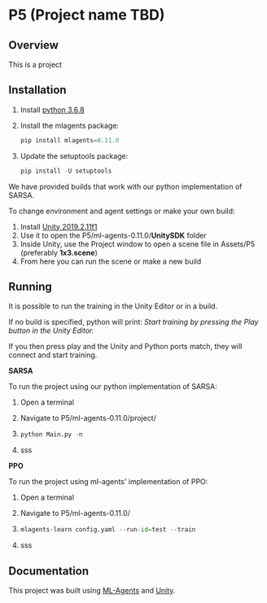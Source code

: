 # P5 (Project name TBD)
## Overview
This is a project

## Installation
1. Install [python 3.6.8](https://www.python.org/downloads/release/python-368/)

2. Install the mlagents package:

   ```python
   pip install mlagents=0.11.0
   ```

3. Update the setuptools package:

   ```python
   pip install -U setuptools
   ```

We have provided builds that work with our python implementation of SARSA.

To change environment and agent settings or make your own build:

1. Install [Unity 2019.2.11f1](https://unity3d.com/unity/whats-new/2019.2.11)
2. Use it to open the P5/ml-agents-0.11.0/**UnitySDK** folder
3. Inside Unity, use the Project window to open a scene file in Assets/P5 (preferably **1x3.scene**)
4. From here you can run the scene or make a new build

## Running

It is possible to run the training in the Unity Editor or in a build.

If no build is specified, python will print:
*Start training by pressing the Play button in the Unity Editor.*

If you then press play and the Unity and Python ports match, they will connect and start training.

**SARSA**

To run the project using our python implementation of SARSA:

1. Open a terminal

2. Navigate to P5/ml-agents-0.11.0/project/

3. ```python
   python Main.py -n 
   ```
   
4. sss

**PPO**

To run the project using ml-agents' implementation of PPO:

1. Open a terminal

2. Navigate to P5/ml-agents-0.11.0/

3. ```python
   mlagents-learn config.yaml --run-id=test --train
   ```

4. sss

## Documentation
This project was built using [ML-Agents](https://github.com/Unity-Technologies/ml-agents) and [Unity](https://unity.com/).

